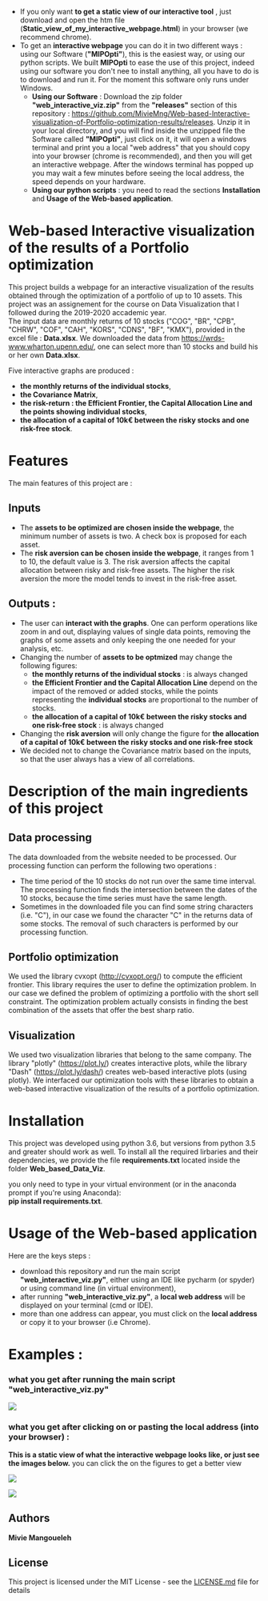 -  If you only want **to get  a static view of our interactive tool** , just download and open the htm file (**Static_view_of_my_interactive_webpage.html**) in your browser (we recommend chrome).<br/>
- To get an **interactive webpage** you can do it in two different ways : using our Software (**"MIPOpti"**), this is the easiest way, or using our python scripts. We built **MIPOpti** to ease the use of this project, indeed using our software you don't nee to install anything, all you have to do is to download and run it. For the moment this software only runs under Windows.
  - **Using our Software** : Download the zip folder **"web_interactive_viz.zip"** from the  **"releases"** section of this repository : https://github.com/MivieMng/Web-based-Interactive-visualization-of-Portfolio-optimization-results/releases. Unzip it in your local directory, and you will find inside the unzipped file the Software called **"MIPOpti"**, just click on it, it will open a windows terminal and print you a local "web address"  that you should copy into your browser (chrome is recommended), and then you will get an interactive webpage. After the windows terminal has popped up you may wait a few minutes before seeing the local address, the speed depends on your hardware.
  - **Using our python scripts** : you need to read the sections **Installation**  and **Usage of the Web-based application**.

# Web-based Interactive visualization of the results of a Portfolio optimization
This project builds a webpage for an interactive visualization of the results obtained through the optimization of a portfolio of up to 10 assets. This project was an assignement for the course on Data Visualization that I followed during the 2019-2020 accademic year.\
The input data are monthly returns of 10 stocks ("COG", "BR", "CPB", "CHRW", "COF", "CAH", "KORS", "CDNS", "BF", "KMX"), provided in the excel file : **Data.xlsx**. We downloaded the data from https://wrds-www.wharton.upenn.edu/, one can select more than 10 stocks and build his or her own **Data.xlsx**.

Five interactive graphs are produced : 
- **the monthly returns of the individual stocks**,
- **the Covariance Matrix**, 
- **the risk-return  : the Efficient Frontier, the Capital Allocation Line and the points showing individual stocks**, 
- **the allocation of a capital of 10k€ between the risky stocks and one risk-free stock**.

# Features
The main features of this project are : 
## Inputs 
- The **assets to be optimized are chosen inside the webpage**, the minimum number of assets is two. A check box is proposed for each asset.
- The **risk aversion can be chosen inside the webpage**, it ranges from 1 to 10, the default value is 3. The risk aversion affects the capital allocation between risky and risk-free assets. The higher the risk aversion the more the model tends to invest in the risk-free asset.
## Outputs  : 
- The user can **interact with the graphs**. One can perform operations like zoom in and out, displaying values of single data points, removing the graphs of some assets and only keeping the one needed for your analysis, etc.
- Changing the number of **assets to be optmized** may change the following figures:  
  - **the monthly returns of the individual stocks** : is always changed
  - **the Efficient Frontier and the Capital Allocation Line** depend on the impact of the removed or added stocks, while the              points representing the **individual stocks** are proportional to the number of stocks.
  - **the allocation of a capital of 10k€ between the risky stocks and one risk-free stock** : is always changed
- Changing the **risk aversion** will only change the figure for **the allocation of a capital of 10k€ between the risky stocks and one risk-free stock**
- We decided not to change the Covariance matrix based on the inputs, so that the user always has a view of all correlations.<br/>


# Description of the main ingredients of this project 
## Data processing 
The data downloaded from the website needed to be processed. Our processing function can perform the following two operations :
- The time period of the 10 stocks do not run over the same time interval. The processing function finds the intersection between the dates of the 10 stocks, because the time series must have the same length.
-  Sometimes in the downloaded file you can find some string characters (i.e. "C"), in our case we found the character "C" in the returns data of some stocks. The removal of such characters is performed by our processing function.

## Portfolio optimization
We used the library cvxopt (http://cvxopt.org/) to compute the efficient frontier. This library requires the user to define the optimization problem. In our case we defined the problem of optimizing a portfolio with the short sell constraint. The optimization problem actually consists in finding the best combination of the assets that offer the best sharp ratio.<br/>

## Visualization
We used two visualization libraries that belong to the same company. The library "plotly" (https://plot.ly/) creates interactive plots, while the library "Dash" (https://plot.ly/dash/) creates web-based interactive plots (using plotly). We interfaced our optimization tools with these libraries to obtain a web-based interactive visualization of the results of a portfolio optimization.


# Installation

This project was developed using python 3.6, but versions from python 3.5 and greater should work as well. To install all the required lirbaries and their dependencies, we provide the file **requirements.txt** located inside the folder **Web_based_Data_Viz**.

you only need to type in your virtual environment (or in the anaconda prompt if you're using Anaconda):<br/>
**pip install  requirements.txt**.




# Usage of the Web-based application
Here are the keys steps : 


- download this repository and run the main script **"web_interactive_viz.py"**, either using an IDE like pycharm (or spyder) or using command line (in virtual environment),
- after running **"web_interactive_viz.py"**, a **local web address** will be displayed on your terminal (cmd or IDE).
- more than one address can appear, you must click on the **local address**  or copy it to your browser (i.e Chrome).



# Examples : 
### what you get after running the main script "web_interactive_viz.py" 
![](images/screen_short_after_running_the_app.png)

### what you get after clicking on or pasting the local address (into your browser) : 
**This is a static view of what the interactive webpage looks like, or just see the images below.**
you can click the on the figures to get a better view


![](images/page1.png)


![](images/page_4.png)



## Authors

**Mivie Mangoueleh**

## License

This project is licensed under the MIT License - see the [LICENSE.md](LICENSE.md) file for details
